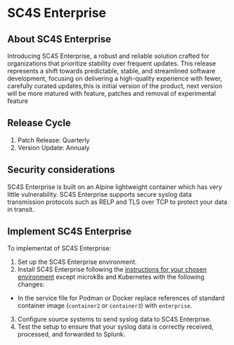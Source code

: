 # SC4S Enterprise

## About SC4S Enterprise
Introducing SC4S Enterprise, a robust and reliable solution crafted for organizations that prioritize stability over frequent updates. This release represents a shift towards predictable, stable, and streamlined software development, focusing on delivering a high-quality experience with fewer, carefully curated updates,this is initial version of the product, next version will be more matured with feature, patches and removal of experimental feature

##  Release Cycle
1. Patch Release: Quarterly
2. Version Update: Annualy



## Security considerations
SC4S Enterprise is built on an Alpine lightweight container which has very little vulnerability. SC4S Enterprise supports secure syslog data transmission protocols such as RELP and TLS over TCP to protect your data in transit. 


## Implement SC4S Enterprise
To implementat of SC4S Enterprise:

1. Set up the SC4S Enterprise environment.
2. Install SC4S Enterprise following the [instructions for your chosen environment](../gettingstarted/) except microk8s and Kubernetes with the following changes:

* In the service file for Podman or Docker replace references of standard container image (`container2` or `container3`) with `enterprise`.


3. Configure source systems to send syslog data to SC4S Enterprise.
4. Test the setup to ensure that your syslog data is correctly received, processed, and forwarded to Splunk.

